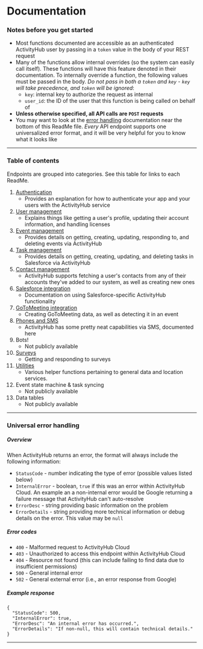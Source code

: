 # Documentation
### Notes before you get started
- Most functions documented are accessible as an authenticated ActivityHub user by passing in a `token` value in the body of your REST request
- Many of the functions allow internal overrides (so the system can easily call itself). These functions will have this feature denoted in their documentation. To internally override a function, the following values must be passed in the body. *Do not pass in both a `token` and `key` - `key` will take precedence, and `token` will be ignored*:
	- `key`: internal key to authorize the request as internal
	- `user_id`: the ID of the user that this function is being called on behalf of
- **Unless otherwise specified, all API calls are `POST` requests**
- You may want to look at the [error handling](#universal-error-handling) documentation near the bottom of this ReadMe file. *Every* API endpoint supports one universalized error format, and it will be very helpful for you to know what it looks like

***
### Table of contents
Endpoints are grouped into categories. See this table for links to each ReadMe.

1. [Authentication](../master/documentation/Authentication.md)
	- Provides an explanation for how to authenticate your app and your users with the ActivityHub service
2. [User management](../master/documentation/User%20Management.md)
	- Explains things like getting a user's profile, updating their account information, and handling licenses
3. [Event management](../master/documentation/Event%20Management.md)
	- Provides details on getting, creating, updating, responding to, and deleting events via ActivityHub
4. [Task management](../master/documentation/Task%20Management.md)
	- Provides details on getting, creating, updating, and deleting tasks in Salesforce via ActivityHub
5. [Contact management](../master/documentation/Contacts.md)
	- ActivityHub supports fetching a user's contacts from any of their accounts they've added to our system, as well as creating new ones
6. [Salesforce integration](../master/documentation/Salesforce.md)
	- Documentation on using Salesforce-specific ActivityHub functionality
7. [GoToMeeting integration](../master/documentation/GoToMeeting.md)
	- Creating GoToMeeting data, as well as detecting it in an event
8. [Phones and SMS](../master/documentation/Phones%20and%20SMS.md)
	- ActivityHub has some pretty neat capabilities via SMS, documented here
9. Bots!
	- Not publicly available
10. [Surveys](../master/documentation/Surveys.md)
	- Getting and responding to surveys
11. [Utilities](../master/documentation/Utilities.md)
	- Various helper functions pertaining to general data and location services.
12. Event state machine & task syncing
	- Not publicly available
13. Data tables
	- Not publicly available

***
### Universal error handling
##### Overview
When ActivityHub returns an error, the format will always include the following information:
- `StatusCode` - number indicating the type of error (possible values listed below)
- `InternalError` - boolean, `true` if this was an error within ActivityHub Cloud. An example an a non-internal error would be Google returning a failure message that ActivityHub can't auto-resolve
- `ErrorDesc` - string providing basic information on the problem
- `ErrorDetails` - string providing more technical information or debug details on the error. This value may be `null`

##### Error codes
- `400` - Malformed request to ActivityHub Cloud
- `403` - Unauthorized to access this endpoint within ActivityHub Cloud
- `404` - Resource not found (this can include failing to find data due to insufficient permissions)
- `500` - General internal error
- `502` - General external error (i.e., an error response from Google)

##### Example response
```
{
  "StatusCode": 500,
  "InternalError": true,
  "ErrorDesc": "An internal error has occurred.",
  "ErrorDetails": "If non-null, this will contain technical details."
}
```
***